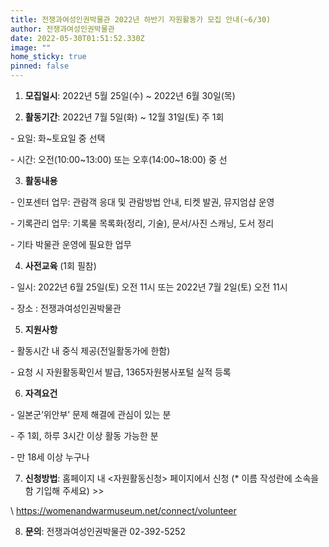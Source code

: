 ```yaml
---
title: 전쟁과여성인권박물관 2022년 하반기 자원활동가 모집 안내(~6/30)
author: 전쟁과여성인권박물관
date: 2022-05-30T01:51:52.330Z
image: ""
home_sticky: true
pinned: false
---
```

1. **모집일시**: 2022년 5월 25일(수) ~ 2022년 6월 30일(목)

2. **활동기간**: 2022년 7월 5일(화) ~ 12월 31일(토) 주 1회

\- 요일: 화~토요일 중 선택

\- 시간: 오전(10:00\~13:00) 또는 오후(14:00\~18:00) 중 선

3. **활동내용**

\- 인포센터 업무: 관람객 응대 및 관람방법 안내, 티켓 발권, 뮤지엄샵 운영

\- 기록관리 업무:  기록물 목록화(정리, 기술), 문서/사진 스캐닝, 도서 정리

\- 기타 박물관 운영에 필요한 업무

4. **사전교육** (1회 필참)

\- 일시: 2022년 6월 25일(토) 오전 11시 또는 2022년 7월 2일(토) 오전 11시

\- 장소 : 전쟁과여성인권박물관

5. **지원사항**

\- 활동시간 내 중식 제공(전일활동가에 한함)

\- 요청 시 자원활동확인서 발급, 1365자원봉사포털 실적 등록

6. **자격요건**

\- 일본군‘위안부’ 문제 해결에 관심이 있는 분

\-  주 1회, 하루 3시간 이상 활동 가능한 분       

\- 만 18세 이상 누구나

7. **신청방법**: 홈페이지 내 <자원활동신청> 페이지에서  신청 (* 이름 작성란에 소속을 함 기입해 주세요) >>

\    https://womenandwarmuseum.net/connect/volunteer

8. **문의**: 전쟁과여성인권박물관 02-392-5252